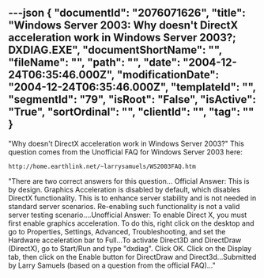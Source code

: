---json
{
  "documentId": "2076071626",
  "title": "Windows Server 2003: Why doesn't DirectX acceleration work in Windows Server 2003?; DXDIAG.EXE",
  "documentShortName": "",
  "fileName": "",
  "path": "",
  "date": "2004-12-24T06:35:46.000Z",
  "modificationDate": "2004-12-24T06:35:46.000Z",
  "templateId": "",
  "segmentId": "79",
  "isRoot": "False",
  "isActive": "True",
  "sortOrdinal": "",
  "clientId": "",
  "tag": ""
}
---

&quot;Why doesn't DirectX acceleration work in Windows Server 2003?&quot; This question comes from the Unofficial FAQ for Windows Server 2003 here:

    http://home.earthlink.net/~larrysamuels/WS2003FAQ.htm

&quot;There are two correct answers for this question... Official Answer: This is by design. Graphics Acceleration is disabled by default, which disables DirectX functionality. This is to enhance server stability and is not needed in standard server scenarios. Re-enabling such functionality is not a valid server testing scenario....Unofficial Answer: To enable Direct X, you must first enable graphics acceleration. To do this, right click on the desktop and go to Properties, Settings, Advanced, Troubleshooting, and set the Hardware acceleration bar to Full...To activate Direct3D and DirectDraw (DirectX), go to Start/Run and type &quot;dxdiag&quot;. Click OK. Click on the Display tab, then click on the Enable button for DirectDraw and Direct3d...Submitted by Larry Samuels (based on a question from the official FAQ)...&quot;
